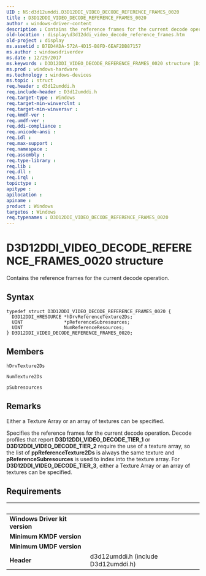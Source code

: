 ```yaml
---
UID : NS:d3d12umddi.D3D12DDI_VIDEO_DECODE_REFERENCE_FRAMES_0020
title : D3D12DDI_VIDEO_DECODE_REFERENCE_FRAMES_0020
author : windows-driver-content
description : Contains the reference frames for the current decode operation.
old-location : display\d3d12ddi_video_decode_reference_frames.htm
old-project : display
ms.assetid : B7ED4ADA-572A-4D15-B8FD-6EAF2DB87157
ms.author : windowsdriverdev
ms.date : 12/29/2017
ms.keywords : D3D12DDI_VIDEO_DECODE_REFERENCE_FRAMES_0020 structure [Display Devices], d3d12umddi/D3D12DDI_VIDEO_DECODE_REFERENCE_FRAMES_0020, D3D12DDI_VIDEO_DECODE_REFERENCE_FRAMES_0020, display.d3d12ddi_video_decode_reference_frames
ms.prod : windows-hardware
ms.technology : windows-devices
ms.topic : struct
req.header : d3d12umddi.h
req.include-header : D3d12umddi.h
req.target-type : Windows
req.target-min-winverclnt : 
req.target-min-winversvr : 
req.kmdf-ver : 
req.umdf-ver : 
req.ddi-compliance : 
req.unicode-ansi : 
req.idl : 
req.max-support : 
req.namespace : 
req.assembly : 
req.type-library : 
req.lib : 
req.dll : 
req.irql : 
topictype : 
apitype : 
apilocation : 
apiname : 
product : Windows
targetos : Windows
req.typenames : D3D12DDI_VIDEO_DECODE_REFERENCE_FRAMES_0020
---
```


# D3D12DDI_VIDEO_DECODE_REFERENCE_FRAMES_0020 structure
Contains the reference frames for the current decode operation.

## Syntax
````
typedef struct D3D12DDI_VIDEO_DECODE_REFERENCE_FRAMES_0020 {
  D3D12DDI_HRESOURCE *hDrvReferenceTexture2Ds;
  UINT               *pReferenceSubresources;
  UINT               NumReferenceResources;
} D3D12DDI_VIDEO_DECODE_REFERENCE_FRAMES_0020;
````

## Members


`hDrvTexture2Ds`



`NumTexture2Ds`



`pSubresources`



## Remarks
Either a Texture Array or an array of textures can be specified.

Specifies the reference frames for the current decode operation.  Decode profiles that report <b>D3D12DDI_VIDEO_DECODE_TIER_1</b> or <b>D3D12DDI_VIDEO_DECODE_TIER_2</b> require the use of a texture array, so the list of <b>ppReferenceTexture2Ds</b> is always the same texture and <b>pReferenceSubresources</b> is used to index into the texture array.  For <b>D3D12DDI_VIDEO_DECODE_TIER_3</b>, either a Texture Array or an array of textures can be specified.

## Requirements
| &nbsp; | &nbsp; |
| ---- |:---- |
| **Windows Driver kit version** |  |
| **Minimum KMDF version** |  |
| **Minimum UMDF version** |  |
| **Header** | d3d12umddi.h (include D3d12umddi.h) |